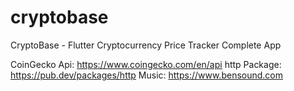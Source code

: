 # cryptobase

CryptoBase - Flutter Cryptocurrency Price Tracker Complete App

CoinGecko Api: https://www.coingecko.com/en/api
http Package: https://pub.dev/packages/http
Music: https://www.bensound.com
